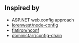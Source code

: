 ## Inspired by

* ASP.NET web.config approach
* [lorenwest/node-config](https://github.com/lorenwest/node-config) 
* [flatiron/nconf](https://github.com/flatiron/nconf)
* [dominictarr/config-chain](https://github.com/dominictarr/config-chain)
